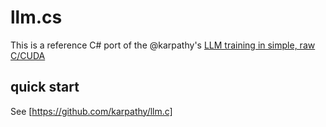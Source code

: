 # llm.cs

This is a reference C# port of the @karpathy's [LLM training in simple, raw C/CUDA](https://github.com/karpathy/llm.c)

## quick start

See [https://github.com/karpathy/llm.c]
